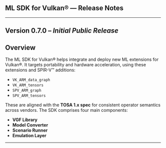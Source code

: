 ## ML SDK for Vulkan® — Release Notes

---

## Version 0.7.0 – *Initial Public Release*

## Overview

The ML SDK for Vulkan® helps integrate and deploy new ML extensions for Vulkan®.
It targets portability and hardware acceleration, using these extensions
and SPIR-V™ additions:

- `VK_ARM_data_graph`
- `VK_ARM_tensors`
- `SPV_ARM_graph`
- `SPV_ARM_tensors`

These are aligned with the **TOSA 1.x spec** for consistent operator semantics
across vendors. The SDK comprises four main components:

- **VGF Library**
- **Model Converter**
- **Scenario Runner**
- **Emulation Layer**

---

